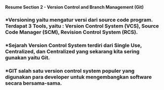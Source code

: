 **Resume Section 2 - Version Control and Branch Management (Git)**
### *Versioning yaitu mengatur versi dari source code program. Terdapat 3 Tools, yaitu : Version Control System (VCS), Source Code Manager (SCM), Revision Control System (RCS).
### *Sejarah Version Control System terdiri dari Single Use, Centralized, dan Centralized yang sekarang kita sering gunakan yaitu Git.
### *GIT salah satu version control system populer yang digunakan para developer untuk mengembangkan software secara bersama-sama. 
